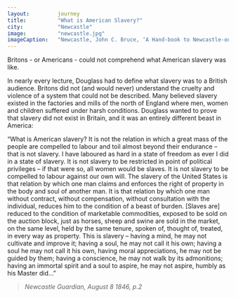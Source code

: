 ```yaml
---
layout: 		journey
title: 			"What is American Slavery?"
city:			"Newcastle"
image: 			"newcastle.jpg"
imageCaption: 	"Newcastle, John C. Bruce, ‘A Hand-book to Newcastle-on-Tyne’, 1863, British Library Flickr "
---
```


Britons - or Americans - could not comprehend what American slavery was like.

In nearly every lecture, Douglass had to define what slavery was to a British audience. Britons did not (and would never) understand the cruelty and violence of a system that could not be described. Many believed slavery existed in the factories and mills of the north of England where men, women and children suffered under harsh conditions. Douglass wanted to prove that slavery did not exist in Britain, and it was an entirely different beast in America:

“What is American slavery? It is not the relation in which a great mass of the people are compelled to labour and toil almost beyond their endurance – that is not slavery. I have laboured as hard in a state of freedom as ever I did in a state of slavery. It is not slavery to be restricted in point of political privileges – if that were so, all women would be slaves. It is not slavery to be compelled to labour against our own will. The slavery of the United States is that relation by which one man claims and enforces the right of property in the body and soul of another man. It is that relation by which one man without contract, without compensation, without consultation with the individual, reduces him to the condition of a beast of burden. [Slaves are] reduced to the condition of marketable commodities, exposed to be sold on the auction block, just as horses, sheep and swine are sold in the market, on the same level, held by the same tenure, spoken of, thought of, treated, in every way as property. This is slavery – having a mind, he may not cultivate and improve it; having a soul, he may not call it his own; having a soul he may not call it his own, having moral appreciations, he may not be guided by them; having a conscience, he may not walk by its admonitions; having an immortal spirit and a soul to aspire, he may not aspire, humbly as his Master did…”
> <footer><cite>Newcastle Guardian, August 8 1846, p.2</cite></footer>
